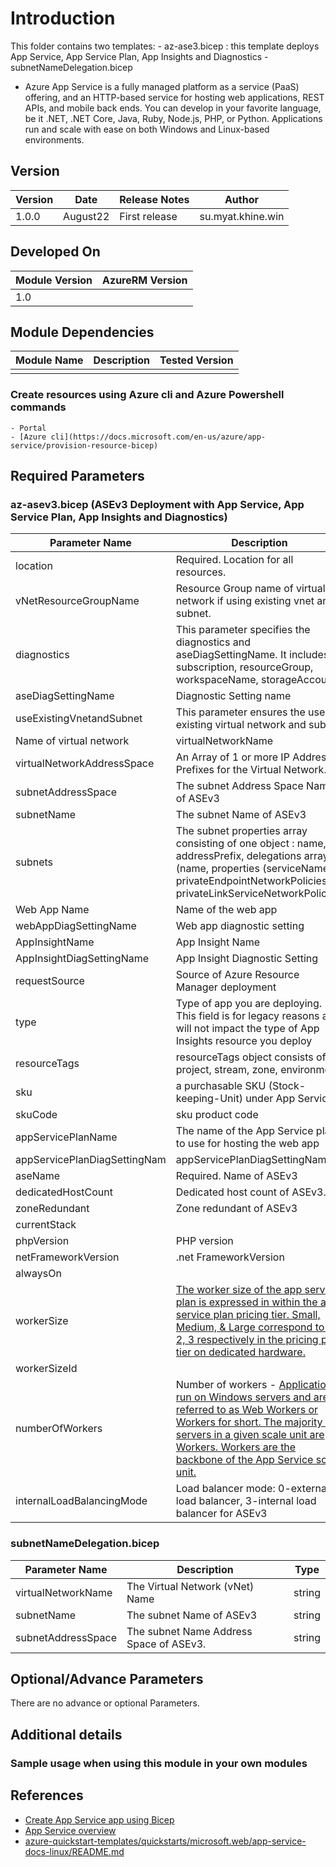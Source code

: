 # Introduction 
This folder contains two templates:
    - az-ase3.bicep : this template deploys App Service, App Service Plan, App Insights and Diagnostics 
    - subnetNameDelegation.bicep

- Azure App Service is a fully managed platform as a service (PaaS) offering, and an HTTP-based service for hosting web applications, REST APIs, and mobile back ends. You can develop in your favorite language, be it .NET, .NET Core, Java, Ruby, Node.js, PHP, or Python. Applications run and scale with ease on both Windows and Linux-based environments.

## Version
| Version | Date | Release Notes | Author |
|---|---|---|---|
| 1.0.0 | August22 | First release | su.myat.khine.win |

## Developed On
| Module Version | AzureRM Version |
|---|---|
| 1.0 | |


## Module Dependencies

| Module Name | Description | Tested Version | 
|---|---|---|
||||

### Create resources using Azure cli and Azure Powershell commands 
    - Portal
    - [Azure cli](https://docs.microsoft.com/en-us/azure/app-service/provision-resource-bicep)


## Required Parameters
### az-asev3.bicep (ASEv3 Deployment with App Service, App Service Plan, App Insights and Diagnostics)

| Parameter Name | Description |  Type | 
|---|---|---|
|location|Required. Location for all resources.  |string  |
|vNetResourceGroupName|Resource Group name of virtual network if using existing vnet and subnet.|string|
|diagnostics |This parameter specifies the diagnostics and aseDiagSettingName. It includes subscription, resourceGroup, workspaceName, storageAccount|object|
|aseDiagSettingName|Diagnostic Setting name| string|
|useExistingVnetandSubnet| This parameter ensures the uses existing virtual network and subnet |true|
|Name of virtual network |virtualNetworkName|string|
|virtualNetworkAddressSpace|An Array of 1 or more IP Address Prefixes for the Virtual Network.|string|
|subnetAddressSpace|The subnet Address Space Name of ASEv3|string|
|subnetName|The subnet Name of ASEv3|string|
|subnets |The subnet properties array consisting of one object : name, addressPrefix, delegations array (name, properties (serviceName), privateEndpointNetworkPolicies, privateLinkServiceNetworkPolicies.|arrays|
|Web App Name|Name of the web app|string|
|webAppDiagSettingName |Web app diagnostic setting|string|
|AppInsightName|App Insight Name |string|
|AppInsightDiagSettingName|App Insight Diagnostic Setting|string|
|requestSource|Source of Azure Resource Manager deployment|string|
|type|Type of app you are deploying. This field is for legacy reasons and will not impact the type of App Insights resource you deploy|string|
|resourceTags|resourceTags object consists of project, stream, zone, environment|object|
|sku |a purchasable SKU (Stock-keeping-Unit) under App Service |string|
|skuCode| sku product code|string|
|appServicePlanName|The name of the App Service plan to use for hosting the web app|string|
|appServicePlanDiagSettingNam|appServicePlanDiagSettingName|string|
|aseName|Required. Name of ASEv3|string|
|dedicatedHostCount|Dedicated host count of ASEv3.|string|
|zoneRedundant|Zone redundant of ASEv3|boolean|
|currentStack||string|
|phpVersion|PHP version|string|
|netFrameworkVersion |.net FrameworkVersion |string|
|alwaysOn||boolean|
|workerSize|[The worker size of the app service plan is expressed in within the app service plan pricing tier. Small, Medium, & Large correspond to 1, 2, 3 respectively in the pricing plan tier on dedicated hardware.](https://docs.microsoft.com/en-us/answers/questions/257485/app-service-worker-size-gt-pricing-tiers-translati.html)|string|
|workerSizeId||string|
|numberOfWorkers | Number of workers - [Applications run on Windows servers and are referred to as Web Workers or Workers for short. The majority of servers in a given scale unit are Workers. Workers are the backbone of the App Service scale unit. ](https://docs.microsoft.com/en-us/archive/msdn-magazine/2017/february/azure-inside-the-azure-app-service-architecture)|string|
|internalLoadBalancingMode|Load balancer mode: 0-external load balancer, 3-internal load balancer for ASEv3|int|

### subnetNameDelegation.bicep

| Parameter Name | Description |  Type | 
|---|---|---|
|virtualNetworkName|The Virtual Network (vNet) Name|string|
|subnetName|The subnet Name of ASEv3|string|
|subnetAddressSpace|The subnet Name Address Space of ASEv3.|string|

## Optional/Advance Parameters

There are no advance or optional Parameters.


## Additional details
### Sample usage when using this module in your own modules


## References

- [Create App Service app using Bicep](https://docs.microsoft.com/en-us/azure/app-service/provision-resource-bicep)
- [App Service overview](https://docs.microsoft.com/en-us/azure/app-service/overview)
- [azure-quickstart-templates/quickstarts/microsoft.web/app-service-docs-linux/README.md](https://github.com/Azure/azure-quickstart-templates/blob/master/quickstarts/microsoft.web/app-service-docs-linux/README.md)


